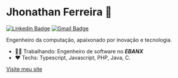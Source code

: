 # Jhonathan Ferreira :vulcan_salute:

[![Linkedin Badge](https://img.shields.io/badge/-LinkedIn-blue?style=flat-square&logo=Linkedin&logoColor=white&link=https://www.linkedin.com/in/jhonathanferreira/)](https://www.linkedin.com/in/jhonathanferreira/)
[![Gmail Badge](https://img.shields.io/badge/-Gmail-c14438?style=flat-square&logo=Gmail&logoColor=white&link=mailto:jhonathan.luizferreira@gmail.com)](mailto:jhonathan.luizferreira@gmail.com)

Engenheiro da computação, apaixonado por inovação e tecnologia.

- :man_technologist: Trabalhando: Engenheiro de software no ***EBANX***
- :heart: Techs:  Typescript, Javascript, PHP, Java, C.

[Visite meu site](https://jhonathan.ferreira.com.br)
